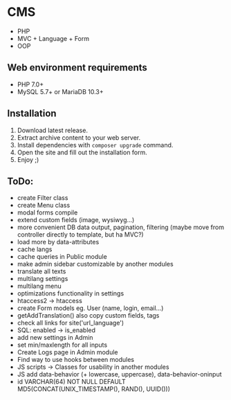 # CMS
* PHP
* MVC + Language + Form
* OOP

## Web environment requirements
* PHP 7.0+
* MySQL 5.7+ or MariaDB 10.3+

## Installation
1. Download latest release.
2. Extract archive content to your web server.
3. Install dependencies with `composer upgrade` command.
4. Open the site and fill out the installation form.
5. Enjoy ;)

## ToDo:
* create Filter class
* create Menu class
* modal forms compile
* extend custom fields (image, wysiwyg...)
* more convenient DB data output, pagination, filtering (maybe move from controller directly to template, but ha MVC?)
* load more by data-attributes
* cache langs
* cache queries in Public module
* make admin sidebar customizable by another modules
* translate all texts
* multilang settings
* multilang menu
* optimizations functionality in settings
* htaccess2 -> htaccess
* create Form models eg. User (name, login, email...)
* getAddTranslation() also copy custom fields, tags
* check all links for site('url_language')
* SQL: enabled -> is_enabled
* add new settings in Admin
* set min/maxlength for all inputs
* Create Logs page in Admin module
* Find way to use hooks between modules
* JS scripts -> Classes for usability in another modules
* JS add data-behavior (+ lowercase, uppercase), data-behavior-oninput
* id VARCHAR(64) NOT NULL DEFAULT MD5(CONCAT(UNIX_TIMESTAMP(), RAND(), UUID()))
